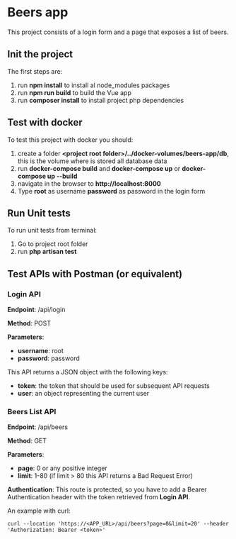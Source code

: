 # Beers app
This project consists of a login form and a page that exposes a list of beers.

## Init the project ##
The first steps are:
1) run **npm install** to install al node_modules packages
2) run **npm run build** to build the Vue app
3) run **composer install** to install project php dependencies

## Test with docker ##
To test this project with docker you should:
1) create a folder **&lt;project root folder&gt;/../docker-volumes/beers-app/db**, this is the volume 
   where is stored all database data
2) run **docker-compose build** and **docker-compose up** or **docker-compose up --build**
3) navigate in the browser to **http://localhost:8000**
4) Type **root** as username **password** as password in the login form

## Run Unit tests ##
To run unit tests from terminal:
1) Go to project root folder
2) run **php artisan test**

## Test APIs with Postman (or equivalent) ##
### Login API ###
**Endpoint**: /api/login

**Method**: POST

**Parameters**:
 - **username**: root
 - **password**: password

This API returns a JSON object with the following keys:
 - **token**: the token that should be used for subsequent API requests
 - **user**: an object representing the current user

### Beers List API ###
**Endpoint**: /api/beers

**Method**: GET

**Parameters**:
 - **page**: 0 or any positive integer
 - **limit**: 1-80 (if limit > 80 this API returns a Bad Request Error)

**Authentication**:
This route is protected, so you have to add a Bearer Authentication header with the token retrieved from **Login API**.

An example with curl:
```
curl --location 'https://<APP_URL>/api/beers?page=0&limit=20' --header 'Authorization: Bearer <token>'
```

